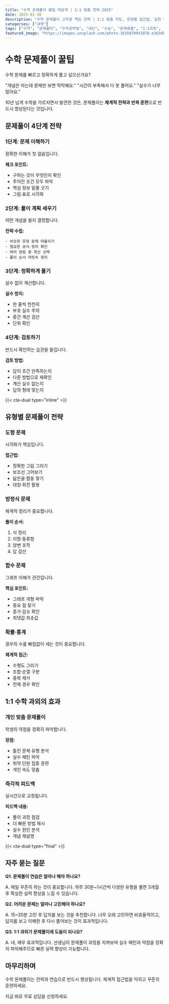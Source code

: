 ```yaml
---
title: "수학 문제풀이 꿀팁 대공개 | 1:1 맞춤 전략 2025"
date: 2025-01-28
description: "수학 문제풀이 고득점 핵심 전략 | 1:1 맞춤 지도, 유형별 접근법, 실전 테크닉 [2025년]"
categories: ["과목"]
tags: ["수학", "문제풀이", "수학공부법", "내신", "수능", "문제해결", "1:1과외", "수학전략"]
featured_image: "https://images.unsplash.com/photo-1635070041078-e363dbe005cb?w=1200&h=630&fit=crop"
---
```


# 수학 문제풀이 꿀팁

수학 문제를 빠르고 정확하게 풀고 싶으신가요?

"개념은 아는데 문제만 보면 막막해요."
"시간이 부족해서 다 못 풀어요."
"실수가 너무 많아요."

10년 넘게 수학을 가르치면서 발견한 것은,
문제풀이는 **체계적 전략과 반복 훈련**으로 반드시 향상된다는 것입니다.

## 문제풀이 4단계 전략

### 1단계: 문제 이해하기

정확한 이해가 첫 걸음입니다.

**체크 포인트:**
- 구하는 것이 무엇인지 확인
- 주어진 조건 모두 파악
- 핵심 정보 밑줄 긋기
- 그림·표로 시각화

### 2단계: 풀이 계획 세우기

어떤 개념을 쓸지 결정합니다.

**전략 수립:**
```
- 비슷한 유형 문제 떠올리기
- 필요한 공식·정리 확인
- 여러 방법 중 최선 선택
- 풀이 순서 머릿속 정리
```

### 3단계: 정확하게 풀기

실수 없이 계산합니다.

**실수 방지:**
- 한 줄씩 천천히
- 부호 실수 주의
- 중간 계산 검산
- 단위 확인

### 4단계: 검토하기

반드시 확인하는 습관을 들입니다.

**검토 방법:**
- 답이 조건 만족하는지
- 다른 방법으로 재확인
- 계산 실수 없는지
- 답의 형태 맞는지

{{< cta-dual type="inline" >}}

## 유형별 문제풀이 전략

### 도형 문제

시각화가 핵심입니다.

**접근법:**
- 정확한 그림 그리기
- 보조선 그어보기
- 닮은꼴·합동 찾기
- 대칭·회전 활용

### 방정식 문제

체계적 정리가 중요합니다.

**풀이 순서:**
1. 식 정리
2. 이항·동류항
3. 양변 조작
4. 답 검산

### 함수 문제

그래프 이해가 관건입니다.

**핵심 포인트:**
- 그래프 개형 파악
- 중요 점 찾기
- 증가·감소 확인
- 최댓값·최솟값

### 확률·통계

경우의 수를 빠짐없이 세는 것이 중요합니다.

**체계적 접근:**
- 수형도 그리기
- 조합·순열 구분
- 중복 제거
- 전체 경우 확인

## 1:1 수학 과외의 효과

### 개인 맞춤 문제풀이

학생의 약점을 정확히 파악합니다.

**장점:**
- 틀린 문제 유형 분석
- 실수 패턴 파악
- 취약 단원 집중 훈련
- 개인 속도 맞춤

### 즉각적 피드백

실시간으로 교정됩니다.

**피드백 내용:**
- 풀이 과정 점검
- 더 빠른 방법 제시
- 실수 원인 분석
- 개념 재설명

{{< cta-dual type="final" >}}

## 자주 묻는 질문

**Q1. 문제풀이 연습은 얼마나 해야 하나요?**

A. 매일 꾸준히 하는 것이 중요합니다.
하루 30분~1시간씩 다양한 유형을 풀면
3개월 후 확실한 실력 향상을 느낄 수 있습니다.

**Q2. 어려운 문제는 얼마나 고민해야 하나요?**

A. 15~20분 고민 후 답지를 보는 것을 추천합니다.
너무 오래 고민하면 비효율적이고,
답지를 보고 이해한 후 다시 풀어보는 것이 효과적입니다.

**Q3. 1:1 과외가 문제풀이에 도움이 되나요?**

A. 네, 매우 효과적입니다.
선생님이 문제풀이 과정을 지켜보며
실수 패턴과 약점을 정확히 파악해주므로
빠른 실력 향상이 가능합니다.

## 마무리하며

수학 문제풀이는 전략과 연습으로 반드시 향상됩니다.
체계적 접근법을 익히고 꾸준히 훈련하세요.

지금 바로 무료 상담을 신청하세요.
